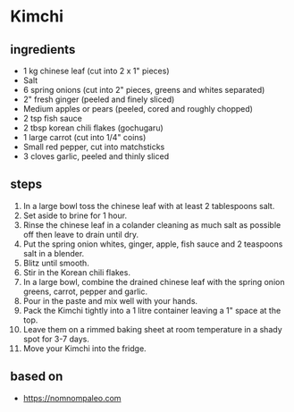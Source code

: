 # Kimchi

## ingredients

- 1 kg chinese leaf (cut into 2 x 1" pieces)
- Salt
- 6 spring onions (cut into 2" pieces, greens and whites separated)
- 2" fresh ginger (peeled and finely sliced)
- Medium apples or pears (peeled, cored and roughly chopped)
- 2 tsp fish sauce
- 2 tbsp korean chili flakes (gochugaru)
- 1 large carrot (cut into 1/4" coins)
- Small red pepper, cut into matchsticks
- 3 cloves garlic, peeled and thinly sliced

## steps

1. In a large bowl toss the chinese leaf with at least 2 tablespoons salt.
2. Set aside to brine for 1 hour.
3. Rinse the chinese leaf in a colander cleaning as much salt as possible off then leave to drain until dry.
4. Put the spring onion whites, ginger, apple, fish sauce and 2 teaspoons salt in a blender.
5. Blitz until smooth.
6. Stir in the Korean chili flakes.
7. In a large bowl, combine the drained chinese leaf with the spring onion greens, carrot, pepper and garlic.
8. Pour in the paste and mix well with your hands.
9. Pack the Kimchi tightly into a 1 litre container leaving a 1" space at the top.
10. Leave them on a rimmed baking sheet at room temperature in a shady spot for 3-7 days.
11. Move your Kimchi into the fridge.

## based on

- https://nomnompaleo.com
